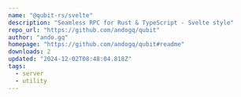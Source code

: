 ```yaml
---
name: "@qubit-rs/svelte"
description: "Seamless RPC for Rust & TypeScript - Svelte style"
repo_url: "https://github.com/andogq/qubit"
author: "ando.gq"
homepage: "https://github.com/andogq/qubit#readme"
downloads: 2
updated: "2024-12-02T08:48:04.818Z"
tags: 
  - server
  - utility
---
```

